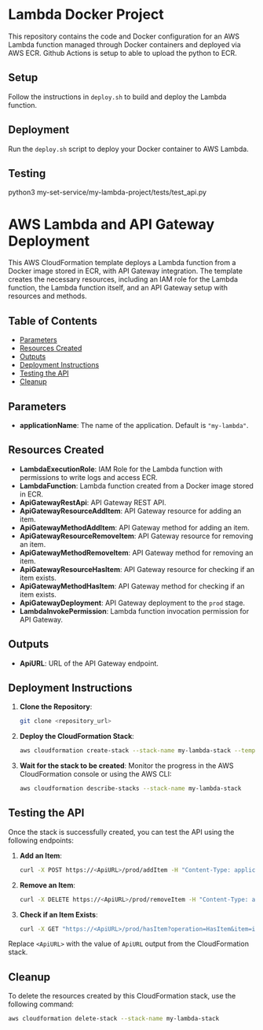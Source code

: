 # Lambda Docker Project

This repository contains the code and Docker configuration for an AWS Lambda function managed through Docker containers and deployed via AWS ECR.
Github Actions is setup to able to upload the python to ECR.

## Setup

Follow the instructions in `deploy.sh` to build and deploy the Lambda function.

## Deployment

Run the `deploy.sh` script to deploy your Docker container to AWS Lambda.

## Testing 
python3 my-set-service/my-lambda-project/tests/test_api.py

# AWS Lambda and API Gateway Deployment

This AWS CloudFormation template deploys a Lambda function from a Docker image stored in ECR, with API Gateway integration. The template creates the necessary resources, including an IAM role for the Lambda function, the Lambda function itself, and an API Gateway setup with resources and methods.

## Table of Contents

- [Parameters](#parameters)
- [Resources Created](#resources-created)
- [Outputs](#outputs)
- [Deployment Instructions](#deployment-instructions)
- [Testing the API](#testing-the-api)
- [Cleanup](#cleanup)

## Parameters

- **applicationName**: The name of the application. Default is `"my-lambda"`.

## Resources Created

- **LambdaExecutionRole**: IAM Role for the Lambda function with permissions to write logs and access ECR.
- **LambdaFunction**: Lambda function created from a Docker image stored in ECR.
- **ApiGatewayRestApi**: API Gateway REST API.
- **ApiGatewayResourceAddItem**: API Gateway resource for adding an item.
- **ApiGatewayMethodAddItem**: API Gateway method for adding an item.
- **ApiGatewayResourceRemoveItem**: API Gateway resource for removing an item.
- **ApiGatewayMethodRemoveItem**: API Gateway method for removing an item.
- **ApiGatewayResourceHasItem**: API Gateway resource for checking if an item exists.
- **ApiGatewayMethodHasItem**: API Gateway method for checking if an item exists.
- **ApiGatewayDeployment**: API Gateway deployment to the `prod` stage.
- **LambdaInvokePermission**: Lambda function invocation permission for API Gateway.

## Outputs

- **ApiURL**: URL of the API Gateway endpoint.

## Deployment Instructions

1. **Clone the Repository**:
    ```sh
    git clone <repository_url>
    ```

2. **Deploy the CloudFormation Stack**:
    ```sh
    aws cloudformation create-stack --stack-name my-lambda-stack --template-body file://cloudformation.yaml --capabilities CAPABILITY_NAMED_IAM
    ```

3. **Wait for the stack to be created**:
    Monitor the progress in the AWS CloudFormation console or using the AWS CLI:
    ```sh
    aws cloudformation describe-stacks --stack-name my-lambda-stack
    ```

## Testing the API

Once the stack is successfully created, you can test the API using the following endpoints:

1. **Add an Item**:
    ```sh
    curl -X POST https://<ApiURL>/prod/addItem -H "Content-Type: application/json" -d '{"operation": "AddItem", "item": "item_value"}'
    ```

2. **Remove an Item**:
    ```sh
    curl -X DELETE https://<ApiURL>/prod/removeItem -H "Content-Type: application/json" -d '{"operation": "RemoveItem", "item": "item_value"}'
    ```

3. **Check if an Item Exists**:
    ```sh
    curl -X GET "https://<ApiURL>/prod/hasItem?operation=HasItem&item=item_value"
    ```

Replace `<ApiURL>` with the value of `ApiURL` output from the CloudFormation stack.

## Cleanup

To delete the resources created by this CloudFormation stack, use the following command:

```sh
aws cloudformation delete-stack --stack-name my-lambda-stack
